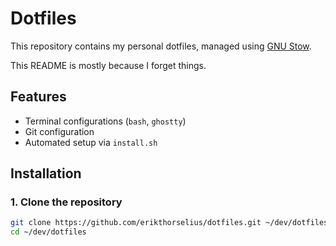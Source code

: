 # Dotfiles

This repository contains my personal dotfiles, managed using [GNU Stow](https://www.gnu.org/software/stow/).

This README is mostly because I forget things. 
## Features

- Terminal configurations (`bash`, `ghostty`)
- Git configuration
- Automated setup via `install.sh`

## Installation

### 1. Clone the repository

```bash
git clone https://github.com/erikthorselius/dotfiles.git ~/dev/dotfiles
cd ~/dev/dotfiles
```
